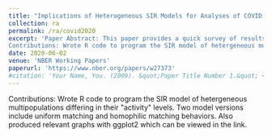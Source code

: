 ```yaml
---
title: "Implications of Heterogeneous SIR Models for Analyses of COVID-19"
collection: ra
permalink: /ra/covid2020
excerpt: 'Paper Abstract: This paper provides a quick survey of results on the classic SIR model and variants allowing for heterogeneity in contact rates. It notes that calibrating the classic model to data generated by a heterogeneous model can lead to forecasts that are biased in several ways and to understatement of the forecast uncertainty. Among the biases are that we may underestimate how quickly herd immunity might be reached, underestimate differences across regions, and have biased estimates of the impact of endogenous and policy-driven social distancing.<br/>
Contributions: Wrote R code to program the SIR model of hetergeneous multipopulations differing in their "activity" levels. Two model versions include uniform matching and homophilic matching behaviors. Also produced relevant graphs with ggplot2 which can be viewed in the link.'
date: 2020-06-02
venue: 'NBER Working Papers'
paperurl: 'https://www.nber.org/papers/w27373'
#citation: 'Your Name, You. (2009). &quot;Paper Title Number 1.&quot; <i>Journal 1</i>. 1(1).'
---
```

Contributions: Wrote R code to program the SIR model of hetergeneous multipopulations differing in their "activity" levels. Two model versions include uniform matching and homophilic matching behaviors. Also produced relevant graphs with ggplot2 which can be viewed in the link.
